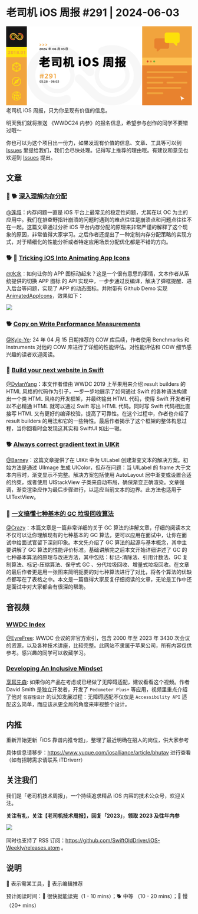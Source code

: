 # 老司机 iOS 周报 #291 | 2024-06-03

![ios-weekly](https://github.com/SwiftOldDriver/iOS-Weekly/blob/master/assets/weekly-header/291.jpg?raw=true)
老司机 iOS 周报，只为你呈现有价值的信息。

明天我们就将推送 《WWDC24 内参》的报名信息，希望参与创作的同学不要错过哦～

你也可以为这个项目出一份力，如果发现有价值的信息、文章、工具等可以到 [Issues](https://github.com/SwiftOldDriver/iOS-Weekly/issues) 里提给我们，我们会尽快处理。记得写上推荐的理由哦。有建议和意见也欢迎到 [Issues](https://github.com/SwiftOldDriver/iOS-Weekly/issues) 提出。

## 文章

### 🌟 🐕 [深入理解内存分配](http://djs66256.github.io/2018/04/04/2018-04-04-%E6%B7%B1%E5%85%A5%E7%90%86%E8%A7%A3%E5%86%85%E5%AD%98%E5%88%86%E9%85%8D/)

[@莲叔](https://github.com/aaaron7)：内存问题一直是 iOS 平台上最常见的稳定性问题，尤其在以 OC 为主的应用中。我们在排查野指针崩溃的问题时遇到的难点往往是崩溃点和问题点往往不在一起。这篇文章通过分析 iOS 平台内存分配的原理来非常严谨的解释了这个现象的原因，非常值得大家学习。之后作者还提出了一种定制内存分配策略的实现方式，对于精细化的性能分析或者特定应用场景分配优化都是不错的方向。

### 🐕 🌟 [Tricking iOS Into Animating App Icons](https://bryce.co/animated-app-icons/#the-problems)

[@水水](https://www.xuyanlan.com/categories/iOS/)：如何让你的 APP 图标动起来？这是一个很有意思的事情，文本作者从系统提供的切换 APP 图标 的 API 实现中，一步步通过反编译，解决了弹框提醒、进入后台等问题，实现了 APP 的动态图标。并附带有 Github Demo 实现 [AnimatedAppIcons](https://github.com/bryce-co/AnimatedAppIcons)，效果如下：

![](https://github.com/SwiftOldDriver/iOS-Weekly/assets/20059859/b922df40-e840-48d2-9b8c-33aa352a9a16)

### 🐕 [Copy on Write Performance Measurements](https://github.com/Swift-CowBox/Swift-CowBox-Sample)

[@Kyle-Ye](https://github.com/Kyle-Ye): 24 年 04 月 15 日期推荐的 COW 库后续，作者使用 Benchmarks 和 Instruments 对他的 COW 库进行了详细的性能评估。对性能评估和 COW 细节感兴趣的读者欢迎阅读。

### 🐢 [Build your next website in Swift](https://www.hackingwithswift.com/articles/266/build-your-next-website-in-swift)

[@DylanYang](https://github.com/Dylan19Yang)：本文作者借由 WWDC 2019 上苹果用来介绍 result builders 的 HTML 风格的代码作为引子，一步一步地展示了如何通过 Swift 的各种语法构建出一个类 HTML 风格的开发框架，并最终输出 HTML 代码，使得 Swift 开发者可以不必精通 HTML 就可以通过 Swift 写出 HTML 代码。同时写 Swift 代码相比直接写 HTML 又有更好的编译校验，提高了可靠性。在这个过程中，作者也介绍了 result builders 的用法和它的一些特性。最后作者揭示了这个框架的整体构思过程，当你回看时会发现这其实和 SwiftUI 如出一辙。


### 🐕 [Always correct gradient text in UIKit](https://nemecek.be/blog/143/always-correct-gradient-text-in-uikit)

[@Barney](https://github.com/BarneyZhaoooo)：这篇文章提供了在 UIKit 中为 UILabel 创建渐变文本的解决方案。初始方法是通过 UIImage 生成 UIColor，但存在问题：当 UILabel 的 frame 大于文本内容时，渐变显示不完整。解决方案包括使用 AutoLayout 居中渐变或设置合适的约束，或者使用 UIStackView 子类来自动布局，确保渐变正确渲染。文章强调，渐变渲染应作为最后步骤进行，以适应当前文本的边界。此方法也适用于 UITextView。

### 🐢 [一文搞懂七种基本的 GC 垃圾回收算法](https://mp.weixin.qq.com/s/RSWYSAzpvPJD056vZDQPig)

[@Crazy](https://github.com/jiyan135960)：本篇文章是一篇非常详细的关于 GC 算法的讲解文章，仔细的阅读本文不仅可以让你理解现有的七种基本的 GC 算法，更可以应用在面试中，让你在面试中给面试官留下深刻印象。本文先介绍了 GC 算法的起源与基本概念，其中主要讲解了 GC 算法的性能评价标准。基础讲解完之后本文开始详细讲述了 GC 的七种基本算法的原理与改进方法，其中包括：标记-清除法、引用计数法、GC 复制算法、标记-压缩算法、保守式 GC 、分代垃圾回收、增量式垃圾回收。在文章的最后作者更是用一张图来简明扼要的对七种算法进行了对比，将各个算法的优缺点都写在了表格之中。本文是一篇值得大家反复仔细阅读的文章，无论是工作中还是面试中对大家都会有很深的帮助。

## 音视频

### [WWDC Index](https://nonstrict.eu/wwdcindex/)

[@EyreFree](https://github.com/EyreFree): WWDC 会议的非官方索引，包含 2000 年至 2023 年 3430 次会议的资源，以及各种技术讲座，比较完整。此网站不隶属于苹果公司，所有内容仅供参考。感兴趣的同学可以收藏学习。

### [Developing An Inclusive Mindset](https://david-smith.org/blog/2024/04/22/new-post/)

[享耳先森](https://github.com/iblacksun): 如果你的产品在考虑或已经做了无障碍适配，建议看看这个视频。作者 David Smith 是独立开发者，开发了 `Pedometer Plus+` 等应用，视频里重点介绍了他对 ` 包容性设计 ` 的认知发展过程：无障碍适配不仅仅是 `Accessibility API` 适配这么简单，而应该从更全局的角度来审视整个设计。

## 内推

重新开始更新「iOS 靠谱内推专题」，整理了最近明确在招人的岗位，供大家参考

具体信息请移步：https://www.yuque.com/iosalliance/article/bhutav 进行查看（如有招聘需求请联系 iTDriverr）

## 关注我们

我们是「老司机技术周报」，一个持续追求精品 iOS 内容的技术公众号，欢迎关注。

**关注有礼，关注【老司机技术周报】，回复「2023」，领取 2023 及往年内参**

![](https://github.com/SwiftOldDriver/iOS-Weekly/blob/master/assets/qrcode_for_wechat.jpg?raw=true)

同时也支持了 RSS 订阅：https://github.com/SwiftOldDriver/iOS-Weekly/releases.atom 。

## 说明

🚧 表示需某工具，🌟 表示编辑推荐

预计阅读时间：🐎 很快就能读完（1 - 10 mins）；🐕 中等 （10 - 20 mins）；🐢 慢（20+ mins）
